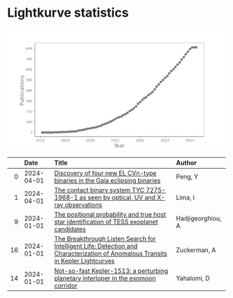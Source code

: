 
<h1>Lightkurve statistics</h1>

![publications](out/lightkurve-publications.png)  

|    | Date       | Title                                                                                                                                                                                             | Author            |
|---:|:-----------|:--------------------------------------------------------------------------------------------------------------------------------------------------------------------------------------------------|:------------------|
|  0 | 2024-04-01 | [Discovery of four new EL CVn-type binaries in the Gaia eclipsing binaries](https://ui.adsabs.harvard.edu/abs/2024NewA..10702153P/abstract)                                                       | Peng, Y           |
|  1 | 2024-04-01 | [The contact binary system TYC 7275-1968-1 as seen by optical, UV and X-ray observations](https://ui.adsabs.harvard.edu/abs/2024NewA..10702145L/abstract)                                         | Lima, I           |
|  9 | 2024-01-01 | [The positional probability and true host star identification of TESS exoplanet candidates](https://ui.adsabs.harvard.edu/abs/2024MNRAS.527.4018H/abstract)                                       | Hadjigeorghiou, A |
| 16 | 2024-01-01 | [The Breakthrough Listen Search for Intelligent Life: Detection and Characterization of Anomalous Transits in Kepler Lightcurves](https://ui.adsabs.harvard.edu/abs/2024AJ....167...20Z/abstract) | Zuckerman, A      |
| 14 | 2024-01-01 | [Not-so-fast Kepler-1513: a perturbing planetary interloper in the exomoon corridor](https://ui.adsabs.harvard.edu/abs/2024MNRAS.527..620Y/abstract)                                              | Yahalomi, D       |
    